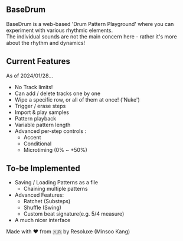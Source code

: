 ## BaseDrum
BaseDrum is a web-based 'Drum Pattern Playground' where you can experiment with various rhythmic elements.  
The individual sounds are not the main concern here - rather it's more about the rhythm and dynamics!

## Current Features
As of 2024/01/28...

- No Track limits!
- Can add / delete tracks one by one
- Wipe a specific row, or all of them at once! ('Nuke')
- Trigger / erase steps
- Import & play samples
- Pattern playback
- Variable pattern length
- Advanced per-step controls :
  - Accent
  - Conditional
  - Microtiming (0% ~ +50%)

## To-be Implemented
- Saving / Loading Patterns as a file
  - Chaining multiple patterns
- Advanced Features:
  - Ratchet (Substeps)
  - Shuffle (Swing)
  - Custom beat signature(e.g. 5/4 measure)
- A much nicer interface

Made with ❤️ from 🇰🇷 by Resoluxe (Minsoo Kang)
